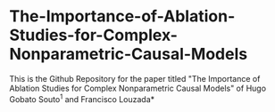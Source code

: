 # The-Importance-of-Ablation-Studies-for-Complex-Nonparametric-Causal-Models

This is the Github Repository for the paper titled "The Importance of Ablation Studies for Complex Nonparametric Causal Models" of Hugo Gobato Souto$^1$ and Francisco Louzada*


